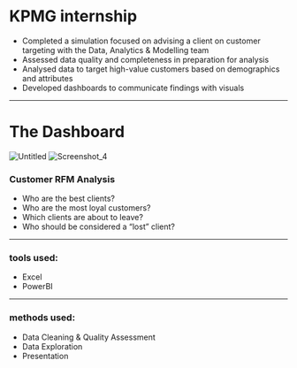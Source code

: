 # KPMG internship
* Completed a simulation focused on advising a client on customer targeting
   with the Data, Analytics & Modelling team
 * Assessed data quality and completeness in preparation for analysis
 * Analysed data to target high-value customers based on demographics and
   attributes
 * Developed dashboards to communicate findings with visuals
---
# The Dashboard
![Untitled](https://github.com/salmaH4/KPMG-visual-internship/assets/110805003/1ef29b63-41bf-4c0d-a573-8b05f13dd86a)
![Screenshot_4](https://github.com/salmaH4/KPMG-visual-internship/assets/110805003/fd44a03f-af49-4339-bc90-583290769f45)


### Customer RFM Analysis
- Who are the best clients?
- Who are the most loyal customers?
- Which clients are about to leave?
- Who should be considered a “lost” client?
---
### tools used:
- Excel
- PowerBI
---
### methods used:
- Data Cleaning & Quality Assessment
- Data Exploration
- Presentation
